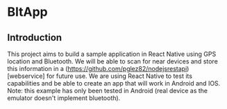 # BltApp
## Introduction
This project aims to build a sample application in React Native using GPS location and Bluetooth. We will be able to scan for near devices and store this information in a (https://github.com/pglez82/nodejsrestapi)[webservice] for future use.
We are using React Native to test its capabilities and be able to create an app that will work in Android and IOS. Note: this example has only been tested in Android (real device as the emulator doesn't implement bluetooth).


